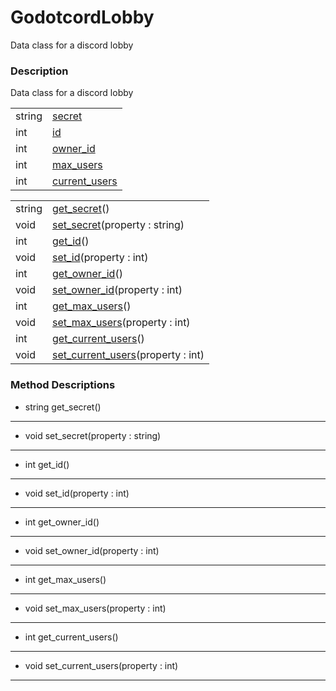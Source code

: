 # GodotcordLobby

Data class for a discord lobby
### Description

Data class for a discord lobby

| | |
----|----
string|[secret](#secret)|
int|[id](#id)|0
int|[owner_id](#owner_id)|0
int|[max_users](#max_users)|0
int|[current_users](#current_users)|0

| | |
----|----
string|[get_secret](#get_secret)()
void|[set_secret](#set_secret)(property : string)
int|[get_id](#get_id)()
void|[set_id](#set_id)(property : int)
int|[get_owner_id](#get_owner_id)()
void|[set_owner_id](#set_owner_id)(property : int)
int|[get_max_users](#get_max_users)()
void|[set_max_users](#set_max_users)(property : int)
int|[get_current_users](#get_current_users)()
void|[set_current_users](#set_current_users)(property : int)

### Method Descriptions

* <a name="get_secret"></a> string get_secret()



----
* <a name="set_secret"></a> void set_secret(property : string)



----
* <a name="get_id"></a> int get_id()



----
* <a name="set_id"></a> void set_id(property : int)



----
* <a name="get_owner_id"></a> int get_owner_id()



----
* <a name="set_owner_id"></a> void set_owner_id(property : int)



----
* <a name="get_max_users"></a> int get_max_users()



----
* <a name="set_max_users"></a> void set_max_users(property : int)



----
* <a name="get_current_users"></a> int get_current_users()



----
* <a name="set_current_users"></a> void set_current_users(property : int)



----

